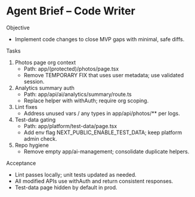 # Agent Brief – Code Writer

Objective
- Implement code changes to close MVP gaps with minimal, safe diffs.

Tasks
1) Photos page org context
   - Path: app/(protected)/photos/page.tsx
   - Remove TEMPORARY FIX that uses user metadata; use validated session.
2) Analytics summary auth
   - Path: app/api/ai/analytics/summary/route.ts
   - Replace helper with withAuth; require org scoping.
3) Lint fixes
   - Address unused vars / any types in app/api/photos/** per logs.
4) Test-data gating
   - Path: app/platform/test-data/page.tsx
   - Add env flag NEXT_PUBLIC_ENABLE_TEST_DATA; keep platform admin check.
5) Repo hygiene
   - Remove empty app/ai-management; consolidate duplicate helpers.

Acceptance
- Lint passes locally; unit tests updated as needed.
- All modified APIs use withAuth and return consistent responses.
- Test-data page hidden by default in prod.

